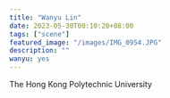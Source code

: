 ```yaml
---
title: "Wanyu Lin"
date: 2023-05-30T00:10:20+08:00
tags: ["scene"]
featured_image: "/images/IMG_0954.JPG"
description: ""
wanyu: yes
---
```


The Hong Kong Polytechnic University
